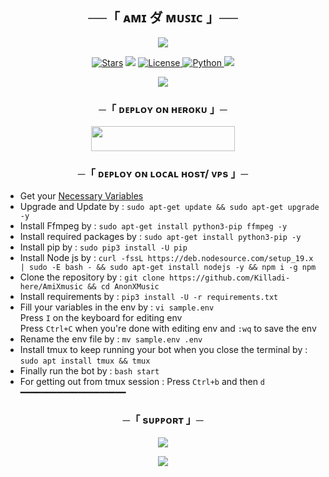 <h2 align="center">
    ──「 ᴀᴍɪ ダ ᴍᴜꜱɪᴄ 」──
</h2>

<p align="center">
  <img src="https://telegra.ph/file/b7d805f6ec8b57ccf539b.jpg">
</p>

<p align="center">
<a href="https://github.com/Killadi-here/AmiXmusic/stargazers"><img src="https://img.shields.io/github/stars/Killadi-here/AmiXmusic?color=black&logo=github&logoColor=black&style=for-the-badge" alt="Stars" /></a>
<a href="https://github.com/Killadi-here/AmiXmusic/network/members"> <img src="https://img.shields.io/github/forks/Killadi-here/AmiXmusic?color=black&logo=github&logoColor=black&style=for-the-badge" /></a>
<a href="https://github.com/Killadi-here/AmiXmusic/blob/master/LICENSE"> <img src="https://img.shields.io/badge/License-MIT-blueviolet?style=for-the-badge" alt="License" /> </a>
<a href="https://www.python.org/"> <img src="https://img.shields.io/badge/Written%20in-Python-orange?style=for-the-badge&logo=python" alt="Python" /> </a>
<a href="https://github.com/Killadi-here/AmiXmusic/commits/Killadi-here"> <img src="https://img.shields.io/github/last-commit/Killadi-here/AmiXmusic?color=blue&logo=github&logoColor=green&style=for-the-badge" /></a>
</p>

<p align="center">
  <img src="https://telegra.ph/file/607983d0cd3bacff82368.jpg">
</p>

<h3 align="center">
    ─「 ᴅᴇᴩʟᴏʏ ᴏɴ ʜᴇʀᴏᴋᴜ 」─
</h3>

<p align="center"><a href="https://dashboard.heroku.com/new?template=https://github.com/Killadi-here/AmiXmusic"> <img src="https://img.shields.io/badge/Deploy%20On%20Heroku-black?style=for-the-badge&logo=heroku" width="230" height="40"/></a></p>

<h3 align="center">
    ─「 ᴅᴇᴩʟᴏʏ ᴏɴ ʟᴏᴄᴀʟ ʜᴏsᴛ/ ᴠᴘs 」─
</h3>

- Get your [Necessary Variables](https://github.com/Killadi-here/AmiXmusic/blob/master/sample.env)
- Upgrade and Update by :
`sudo apt-get update && sudo apt-get upgrade -y`
- Install Ffmpeg by :
`sudo apt-get install python3-pip ffmpeg -y`
- Install required packages by :
`sudo apt-get install python3-pip -y`
- Install pip by :
`sudo pip3 install -U pip`
- Install Node js by :
`curl -fssL https://deb.nodesource.com/setup_19.x | sudo -E bash - && sudo apt-get install nodejs -y && npm i -g npm`
- Clone the repository by :
`git clone https://github.com/Killadi-here/AmiXmusic && cd AnonXMusic`
- Install requirements by :
`pip3 install -U -r requirements.txt`
- Fill your variables in the env by :
`vi sample.env`<br>
Press `I` on the keyboard for editing env<br>
Press `Ctrl+C` when you're done with editing env and `:wq` to save the env<br>
- Rename the env file by :
`mv sample.env .env`
- Install tmux to keep running your bot when you close the terminal by :
`sudo apt install tmux && tmux`
- Finally run the bot by :
`bash start`
- For getting out from tmux session : Press `Ctrl+b` and then `d`<br>
━━━━━━━━━━━━━━━━━━━━

<h3 align="center">
    ─「 sᴜᴩᴩᴏʀᴛ 」─
</h3>

<p align="center">
<a href="https://telegram.me/Silusworld"><img src="https://img.shields.io/badge/-Support%20Group-blue.svg?style=for-the-badge&logo=Telegram"></a>
</p>

<p align="center">
<a href="https://telegram.me/musichereu"><img src="https://img.shields.io/badge/-Support%20Channel-blue.svg?style=for-the-badge&logo=Telegram"></a>
</p>
